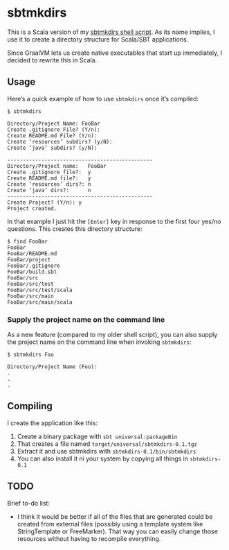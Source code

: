 # sbtmkdirs

This is a Scala version of my 
[sbtmkdirs shell script](https://alvinalexander.com/sbtmkdirs).
As its name implies, I use it to create a directory structure
for Scala/SBT applications.

Since GraalVM lets us create native executables that start up
immediately, I decided to rewrite this in Scala.


## Usage

Here’s a quick example of how to use `sbtmkdirs` once it’s compiled:

````
$ sbtmkdirs 

Directory/Project Name: FooBar
Create .gitignore File? (Y/n): 
Create README.md File? (Y/n): 
Create ‘resources’ subdirs? (y/N): 
Create ‘java’ subdirs? (y/N): 

-----------------------------------------------
Directory/Project name:   FooBar
Create .gitignore file?:  y
Create README.md file?:   y
Create ‘resources’ dirs?: n
Create ‘java’ dirs?:      n
-----------------------------------------------
Create Project? (Y/n): y
Project created.
````

In that example I just hit the `[Enter]` key in response to the first four yes/no questions. This creates this directory structure:

````
$ find FooBar
FooBar
FooBar/README.md
FooBar/project
FooBar/.gitignore
FooBar/build.sbt
FooBar/src
FooBar/src/test
FooBar/src/test/scala
FooBar/src/main
FooBar/src/main/scala
````

### Supply the project name on the command line

As a new feature (compared to my older shell script), you can also supply the project name on the command line when invoking `sbtmkdirs`:

````
$ sbtmkdirs Foo

Directory/Project Name (Foo): 
.
.
.
````


## Compiling

I create the application like this:

1. Create a binary package with `sbt universal:packageBin`
2. That creates a file named `target/universal/sbtmkdirs-0.1.tgz`
3. Extract it and use sbtmkdirs with `sbtmkdirs-0.1/bin/sbtmkdirs` 
4. You can also install it ni your system by copying all things in `sbtmkdirs-0.1`


## TODO

Brief to-do list:

- I think it would be better if all of the files that are generated could be created from external files (possibly using a template system like StringTemplate or FreeMarker). That way you can easily change those resources without having to recompile everything.
